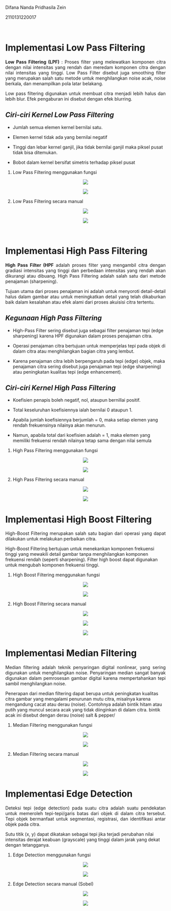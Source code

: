 Difana Nanda Pridhasila Zein

2110131220017

<br>

# Implementasi Low Pass Filtering

<p align = "justify">

<p align="justify"><b>Low Pass Filtering (LPF)</b> : Proses filter yang melewatkan komponen citra dengan nilai intensitas yang rendah dan meredam komponen citra dengan nilai intensitas yang tinggi. Low Pass Filter disebut juga smoothing filter yang merupakan salah satu metode untuk menghilangkan noise acak, noise berkala, dan menampilkan pola latar belakang. 
</p>

<p align="justify">Low pass filtering digunakan untuk membuat citra menjadi lebih halus dan lebih blur. Efek pengaburan ini disebut dengan efek blurring.</p>


## *Ciri-ciri Kernel Low Pass Filtering*

- Jumlah semua elemen kernel bernilai satu. 

- Elemen kernel tidak ada yang bernilai negatif

- Tinggi dan lebar kernel ganjil, jika tidak bernilai ganjil maka piksel pusat tidak bisa ditemukan.

- Bobot dalam kernel bersifat simetris terhadap piksel pusat

1. Low Pass Filtering menggunakan fungsi

<p align="center"><img src="img/lowfunc.png"></p>

<p align="center"><img src="img/lowmanual.png"></p>

2. Low Pass Filtering secara manual

<p align="center"><img src="img/lpf.png"></p>

<p align="center"><img src="img/lpfman.png"></p>

<br>

# Implementasi High Pass Filtering

<p align="justify"><b>High Pass Filter (HPF</b> adalah proses filter yang mengambil citra dengan gradiasi intensitas yang tinggi dan perbedaan intensitas yang rendah akan dikurangi atau dibuang. High Pass Filtering adalah salah satu dari metode penajaman (sharpening).</p> 

<p align="justify">Tujuan utama dari proses penajaman ini adalah untuk menyoroti detail-detail halus dalam gambar atau untuk meningkatkan detail yang telah dikaburkan baik dalam kesalahan atau efek alami dari proses akuisisi citra tertentu.</p>

## *Kegunaan High Pass Filtering*

- High-Pass Filter sering disebut juga sebagai filter penajaman tepi (edge sharpening) karena HPF digunakan dalam proses penajaman citra. 

- Operasi penajaman citra bertujuan untuk memperjelas tepi pada objek di dalam citra atau menghilangkan bagian citra yang lembut.

- Karena penajaman citra lebih berpengaruh pada tepi (edge) objek, maka penajaman citra sering disebut juga penajaman tepi (edge sharpening) atau peningkatan kualitas tepi (edge enhancement).


## *Ciri-ciri Kernel High Pass Filtering*
- Koefisien penapis boleh negatif, nol, ataupun bernillai positif.

- Total keseluruhan koefisiennya ialah bernilai 0 ataupun 1.

- Apabila jumlah koefisiennya berjumlah = 0, maka setiap elemen yang rendah frekuensinya nilainya akan menurun. 

- Namun, apabila total dari koefisien adalah = 1, maka elemen yang memiliki frekuensi rendah nilainya tetap sama dengan nilai semula

1. High Pass Filtering menggunakan fungsi

<p align="center"><img src="img/high1.png"></p>

<p align="center"><img src="img/highfunc.png"></p>

2. High Pass Filtering secara manual

<p align="center"><img src="img/hpfman.png"></p>

<p align="center"><img src="img/hpf1.png"></p>

# Implementasi High Boost Filtering

<p align="justify" >High-Boost Filtering merupakan salah satu bagian dari operasi yang dapat dilakukan untuk melakukan perbaikan citra.

High-Boost Filtering bertujuan untuk menekankan komponen frekuensi tinggi yang mewakili detail gambar tanpa menghilangkan komponen frekuensi rendah (seperti sharpening). Filter high boost dapat digunakan untuk mengubah komponen frekuensi tinggi.</p>

1. High Boost Filtering menggunakan fungsi

<p align="center"><img src="img/hbf.png"></p>

<p align="center"><img src="img/hbf1.png"></p>

2. High Boost Filtering secara manual

<p align="center"><img src="img/bo1.png"></p>

<p align="center"><img src="img/bo2.png"></p>

<p align="center"><img src="img/bo3.png"></p>

# Implementasi Median Filtering

<p align="justify">Median filtering adalah teknik penyaringan digital nonlinear, yang sering digunakan untuk menghilangkan noise. Penyaringan median sangat banyak digunakan dalam pemrosesan gambar digital karena mempertahankan tepi sambil menghilangkan noise.

Penerapan dari median filtering dapat berupa untuk peningkatan kualitas citra gambar yang mengalami penurunan mutu citra, misalnya karena mengandung cacat atau derau (noise). Contohnya adalah bintik hitam atau putih yang muncul secara acak yang tidak diinginkan di dalam citra. bintik acak ini disebut dengan derau (noise) salt & pepper/</p>

1. Median Filtering menggunakan fungsi

<p align="center"><img src="img/medfunc.png"></p>

<p align="center"><img src="img/med1.png"></p>

2. Median Filtering secara manual

<p align="center"><img src="img/medman.png"></p>

<p align="center"><img src="img/medman1.png"></p>


# Implementasi Edge Detection

<p align="justify">Deteksi tepi (edge detection) pada suatu citra adalah suatu pendekatan untuk memeroleh tepi-tepi/garis batas dari objek di dalam citra tersebut. Tepi objek bermanfaat untuk segmentasi, registrasi, dan identifikasi antar objek pada citra.

Sutu titik (x, y) dapat dikatakan sebagai tepi jika terjadi perubahan nilai intensitas derajat keabuan (grayscale) yang tinggi dalam jarak yang dekat dengan tetangganya.</p>

1. Edge Detection menggunakan fungsi

<p align="center"><img src="img/ed.png"></p>

<p align="center"><img src="img/ed1.png"></p>

2. Edge Detection secara manual (Sobel)

<p align="center"><img src="img/egman.png"></p>

<p align="center"><img src="img/eg1.png"></p>


